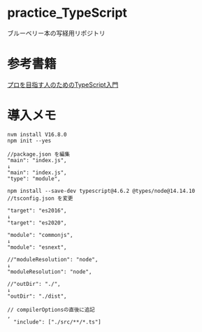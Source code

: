 # practice_TypeScript
ブルーベリー本の写経用リポジトリ
# 参考書籍
[プロを目指す人のためのTypeScript入門](https://gihyo.jp/book/2022/978-4-297-12747-3)
# 導入メモ
```
nvm install V16.8.0
npm init --yes

//package.json を編集
"main": "index.js",
↓
"main": "index.js",
"type": "module",

npm install --save-dev typescript@4.6.2 @types/node@14.14.10
//tsconfig.json を変更

"target": "es2016", 
↓
"target": "es2020",

"module": "commonjs",
↓
"module": "esnext",

//"moduleResolution": "node",
↓
"moduleResolution": "node",

//"outDir": "./",
↓
"outDir": "./dist",

// compilerOptionsの直後に追記
,
  "include": ["./src/**/*.ts"]
```